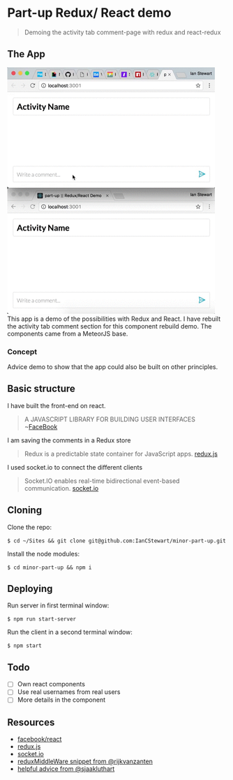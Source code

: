 # Part-up Redux/ React demo
> Demoing the activity tab comment-page with redux and react-redux

## The App
![Demo gif](./demo.gif)
This app is a demo of the possibilities with Redux and React. I have rebuilt the activity tab comment section for this component rebuild demo. The components came from a MeteorJS base.

### Concept
Advice demo to show that the app could also be built on other principles.

## Basic structure
I have built the front-end on react.
> A JAVASCRIPT LIBRARY FOR BUILDING USER INTERFACES ~[FaceBook](https://facebook.github.io/react/)

I am saving the comments in a Redux store
> Redux is a predictable state container for JavaScript apps. [redux.js](http://redux.js.org/#)

I used socket.io to connect the different clients
> Socket.IO enables real-time bidirectional event-based communication. [socket.io](https://socket.io/)

## Cloning
Clone the repo:
```
$ cd ~/Sites && git clone git@github.com:IanCStewart/minor-part-up.git
```

Install the node modules:
```
$ cd minor-part-up && npm i
```

## Deploying
Run server in first terminal window:
```
$ npm run start-server
```

Run the client in a second terminal window:
```
$ npm start
```

## Todo
- [ ] Own react components
- [ ] Use real usernames from real users
- [ ] More details in the component

## Resources
- [facebook/react](https://facebook.github.io/react/)
- [redux.js](http://redux.js.org/#)
- [socket.io](https://socket.io/)
- [reduxMiddleWare snippet from @rijkvanzanten](https://gist.github.com/rijkvanzanten/e1f3c04635495f57aa27bfec6ee4be21)
- [helpful advice from @sjaakluthart](https://github.com/sjaakluthart)
